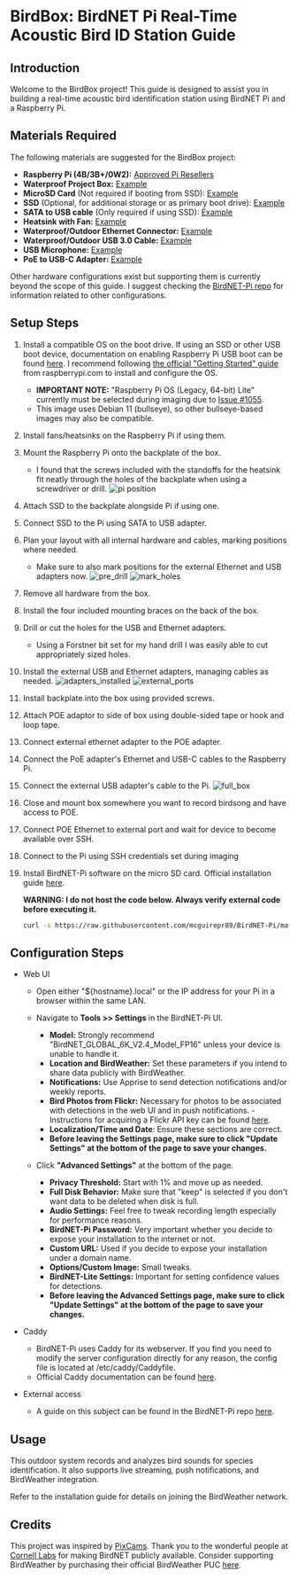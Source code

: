 
# BirdBox: BirdNET Pi Real-Time Acoustic Bird ID Station Guide

## Introduction
Welcome to the BirdBox project! This guide is designed to assist you in building a real-time acoustic bird identification station using BirdNET Pi and a Raspberry Pi.

## Materials Required
The following materials are suggested for the BirdBox project:

- **Raspberry Pi (4B/3B+/0W2):** [Approved Pi Resellers](https://www.raspberrypi.com/resellers/?q=)
- **Waterproof Project Box:** [Example](https://www.amazon.com/dp/B085QCT543)
- **MicroSD Card** (Not required if booting from SSD): [Example](https://www.amazon.com/dp/B09W9XYQCQ)
- **SSD** (Optional, for additional storage or as primary boot drive): [Example](https://www.amazon.com/dp/B01N5IB20Q)
- **SATA to USB cable** (Only required if using SSD): [Example](https://amazon.com/dp/B011M8YACM)
- **Heatsink with Fan:** [Example](https://www.amazon.com/dp/B07Z3Q417K)
- **Waterproof/Outdoor Ethernet Connector:** [Example](https://www.amazon.com/dp/B07PH4GL2F)
- **Waterproof/Outdoor USB 3.0 Cable:** [Example](https://www.amazon.com/dp/B079957VC3)
- **USB Microphone:** [Example](https://www.amazon.com/dp/B06XCKGLTP)
- **PoE to USB-C Adapter:** [Example](https://www.amazon.com/dp/B087F4QCTR)

Other hardware configurations exist but supporting them is currently beyond the scope of this guide.
I suggest checking the [BirdNET-Pi repo](https://github.com/mcguirepr89/BirdNET-Pi) for information related to other configurations.

## Setup Steps
1. Install a compatible OS on the boot drive. If using an SSD or other USB boot device, documentation on enabling Raspberry Pi USB boot can be found [here](https://www.raspberrypi.com/documentation/computers/raspberry-pi.html#usb-mass-storage-boot).
	I recommend following [the official "Getting Started" guide](https://www.raspberrypi.com/documentation/computers/getting-started.html) from raspberrypi.com to install and configure the OS.
	  *	**IMPORTANT NOTE:** "Raspberry Pi OS (Legacy, 64-bit) Lite" currently must be selected during imaging due to [Issue #1055](https://github.com/mcguirepr89/BirdNET-Pi/issues/1055). 
	  *	This image uses Debian 11 (bullseye), so other bullseye-based images may also be compatible. 
2. Install fans/heatsinks on the Raspberry Pi if using them.
3. Mount the Raspberry Pi onto the backplate of the box.  
	  *	I found that the screws included with the standoffs for the heatsink fit neatly through the holes of the backplate when using a screwdriver or drill.
		![pi position](birdbox/pi_position.jpg)
4. Attach SSD to the backplate alongside Pi if using one.
5. Connect SSD to the Pi using SATA to USB adapter.
6. Plan your layout with all internal hardware and cables, marking positions where needed.
	  *	Make sure to also mark positions for the external Ethernet and USB adapters now.
		![pre_drill](birdbox/pre_drill.jpg)
		![mark_holes](birdbox/mark_holes.jpg)
7. Remove all hardware from the box.
8. Install the four included mounting braces on the back of the box.
9. Drill or cut the holes for the USB and Ethernet adapters.
	  *	Using a Forstner bit set for my hand drill I was easily able to cut appropriately sized holes.
10. Install the external USB and Ethernet adapters, managing cables as needed.
		![adapters_installed](birdbox/adapters_installed.jpg)
		![external_ports](birdbox/external_ports.jpg)
11. Install backplate into the box using provided screws.
12. Attach POE adaptor to side of box using double-sided tape or hook and loop tape.
13. Connect external ethernet adapter to the POE adapter.
14. Connect the PoE adapter's Ethernet and USB-C cables to the Raspberry Pi.
15. Connect the external USB adapter's cable to the Pi.
		![full_box](birdbox/full_box.jpg)
16. Close and mount box somewhere you want to record birdsong and have access to POE.
17. Connect POE Ethernet to external port and wait for device to become available over SSH.
18. Connect to the Pi using SSH credentials set during imaging
19. Install BirdNET-Pi software on the micro SD card. Official installation guide [here](https://github.com/mcguirepr89/BirdNET-Pi/wiki/Installation-Guide).

	**WARNING: I do not host the code below. Always verify external code before executing it.**

	```bash
	curl -s https://raw.githubusercontent.com/mcguirepr89/BirdNET-Pi/main/newinstaller.sh | bash
 	```

## Configuration Steps
- Web UI
  	*	Open either "${hostname}.local" or the IP address for your Pi in a browser within the same LAN.
	*	Navigate to **Tools >> Settings** in the BirdNET-Pi UI.
		  *	**Model:** Strongly recommend "BirdNET_GLOBAL_6K_V2.4_Model_FP16" unless your device is unable to handle it.
    	*	**Location and BirdWeather:** Set these parameters if you intend to share data publicly with BirdWeather.
      	*	**Notifications:** Use Apprise to send detection notifications and/or weekly reports.
		*	**Bird Photos from Flickr:** Necessary for photos to be associated with detections in the web UI and in push notifications.
    				- Instructions for acquiring a Flickr API key can be found [here](https://www.flickr.com/services/api/misc.api_keys.html).
   		*	**Localization/Time and Date**: Ensure these sections are correct.
     	*	**Before leaving the Settings page, make sure to click "Update Settings" at the bottom of the page to save your changes.**
     
	 *	Click **"Advanced Settings"** at the bottom of the page.
      	*	**Privacy Threshold:** Start with 1% and move up as needed.
		*	**Full Disk Behavior:** Make sure that "keep" is selected if you don't want data to be deleted when disk is full.
		*	**Audio Settings:** Feel free to tweak recording length especially for performance reasons.
		*	**BirdNET-Pi Password:** Very important whether you decide to expose your installation to the internet or not.
		*	**Custom URL:** Used if you decide to expose your installation under a domain name.
		*	**Options/Custom Image:** Small tweaks.
		*	**BirdNET-Lite Settings:** Important for setting confidence values for detections. 
		*	**Before leaving the Advanced Settings page, make sure to click "Update Settings" at the bottom of the page to save your changes.**
- Caddy
	*	BirdNET-Pi uses Caddy for its webserver. If you find you need to modify the server configuration directly for any reason, the config file is located at /etc/caddy/Caddyfile.
 	*	Official Caddy documentation can be found [here](https://caddyserver.com/docs/).	
- External access
  
  	*	A guide on this subject can be found in the BirdNET-Pi repo [here](https://github.com/mcguirepr89/BirdNET-Pi/discussions/161).

## Usage
This outdoor system records and analyzes bird sounds for species identification. 
It also supports live streaming, push notifications, and BirdWeather integration. 

Refer to the installation guide for details on joining the BirdWeather network.

## Credits
This project was inspired by [PixCams](https://pixcams.com/building-a-birdnet-pi-real-time-acoustic-bird-id-station/). 
Thank you to the wonderful people at [Cornell Labs](https://birdnet.cornell.edu/) for making BirdNET publicly available.
Consider supporting BirdWeather by purchasing their official BirdWeather PUC [here](https://www.birdweather.com/).



